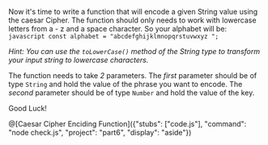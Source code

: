 Now it's time to write a function that will encode a given String value using the caesar Cipher.
The function should only needs to work with lowercase letters from a - z and a space character. So your alphabet will be:
`javascript const alphabet = "abcdefghijklmnopqrstuvwxyz ";`

_Hint: You can use the `toLowerCase()` method of the String type to transform your input string to lowercase characters._

The function needs to take _2_ parameters. The _first_ parameter should be of type `String` and hold the value of the phrase you want to encode. The _second_ parameter should be of type `Number` and hold the value of the key.

Good Luck!

@[Caesar Cipher Enciding Function]({"stubs": ["code.js"], "command": "node check.js", "project": "part6", "display": "aside"})
